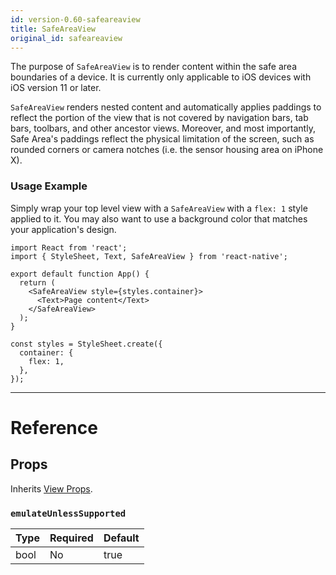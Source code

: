 ```yaml
---
id: version-0.60-safeareaview
title: SafeAreaView
original_id: safeareaview
---
```


The purpose of `SafeAreaView` is to render content within the safe area boundaries of a device. It is currently only applicable to iOS devices with iOS version 11 or later.

`SafeAreaView` renders nested content and automatically applies paddings to reflect the portion of the view that is not covered by navigation bars, tab bars, toolbars, and other ancestor views. Moreover, and most importantly, Safe Area's paddings reflect the physical limitation of the screen, such as rounded corners or camera notches (i.e. the sensor housing area on iPhone X).

### Usage Example

Simply wrap your top level view with a `SafeAreaView` with a `flex: 1` style applied to it. You may also want to use a background color that matches your application's design.

```SnackPlayer name=SafeAreaView
import React from 'react';
import { StyleSheet, Text, SafeAreaView } from 'react-native';

export default function App() {
  return (
    <SafeAreaView style={styles.container}>
      <Text>Page content</Text>
    </SafeAreaView>
  );
}

const styles = StyleSheet.create({
  container: {
    flex: 1,
  },
});
```

---

# Reference

## Props

Inherits [View Props](view.md#props).

### `emulateUnlessSupported`

| Type | Required | Default |
| ---- | -------- | ------- |
| bool | No       | true    |
